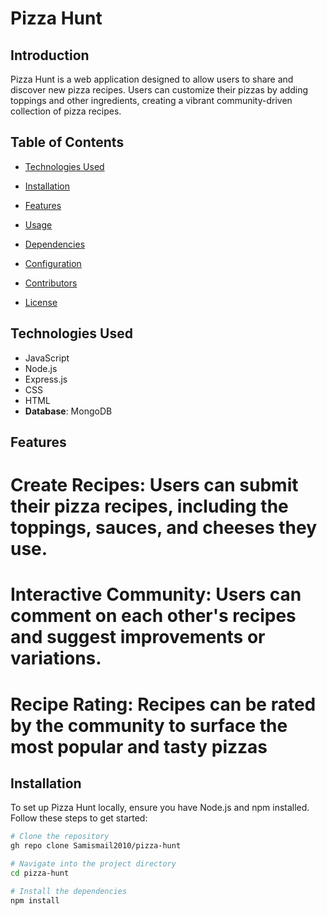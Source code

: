 # Pizza Hunt

## Introduction

Pizza Hunt is a web application designed to allow users to share and discover new pizza recipes. Users can customize their pizzas by adding toppings and other ingredients, creating a vibrant community-driven collection of pizza recipes.

## Table of Contents

- [Technologies Used](#technologies-used)
- [Installation](#installation)
- [Features](#features)
- [Usage](#usage)
- [Dependencies](#dependencies)
- [Configuration](#configuration)

- [Contributors](#contributors)
- [License](#license)

## Technologies Used

- JavaScript
- Node.js
- Express.js
- CSS
- HTML
- **Database**: MongoDB

## Features
# Create Recipes: Users can submit their pizza recipes, including the toppings, sauces, and cheeses they use.
# Interactive Community: Users can comment on each other's recipes and suggest improvements or variations.
# Recipe Rating: Recipes can be rated by the community to surface the most popular and tasty pizzas

## Installation

To set up Pizza Hunt locally, ensure you have Node.js and npm installed. Follow these steps to get started:

```bash
# Clone the repository
gh repo clone Samismail2010/pizza-hunt

# Navigate into the project directory
cd pizza-hunt

# Install the dependencies
npm install

